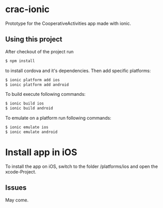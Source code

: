 crac-ionic
=====================

Prototype for the CooperativeActivities app made with ionic.

## Using this project

After checkout of the project run

```bash
$ npm install
```

to install cordova and it's dependencies. Then add specific platforms:

```bash
$ ionic platform add ios
$ ionic platform add android
```

To build  execute following commands:

```bash
$ ionic build ios
$ ionic build android
```

To emulate on a platform run following commands:

```bash
$ ionic emulate ios
$ ionic emulate android
```

# Install app in iOS

To install the app on iOS, switch to the folder /platforms/ios and open the xcode-Project.

## Issues
May come.
